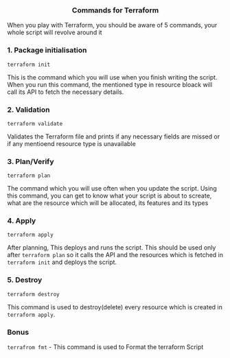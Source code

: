 <h3 align="center"><b>Commands for Terraform</b></h3>


<p>When you play with Terraform, you should be aware of 5 commands, your whole script will revolve around it</p>


<h3>1. Package initialisation</h3>

```
terraform init
```

This is the command which you will use when you finish writing the script. When you run this command, the mentioned type in resource bloack will call its API to fetch the necessary details.

<h3>2. Validation</h3>

```
terraform validate
```

Validates the Terraform file and prints if any necessary fields are missed or if any mentioend resource type is unavailable

<h3>3. Plan/Verify</h3>

```
terraform plan
```

The command which you will use often when you update the script. Using this command, you can get to know what your script is about to screate, what are the resource which will be allocated, its features and its types

<h3>4. Apply</h3>

```
terraform apply
```

After planning, This deploys and runs the script. This should be used only after ```terraform plan```  so it calls the API and the resources which is fetched in ```terraform init``` and deploys the script.


<h3>5. Destroy</h3>

```
terraform destroy
```

This command is used to destroy(delete) every resource which is created in ```terraform apply```.


<h3><b>Bonus</b></h3>

```terrafrom fmt``` - This command is used to Format the terraform Script
